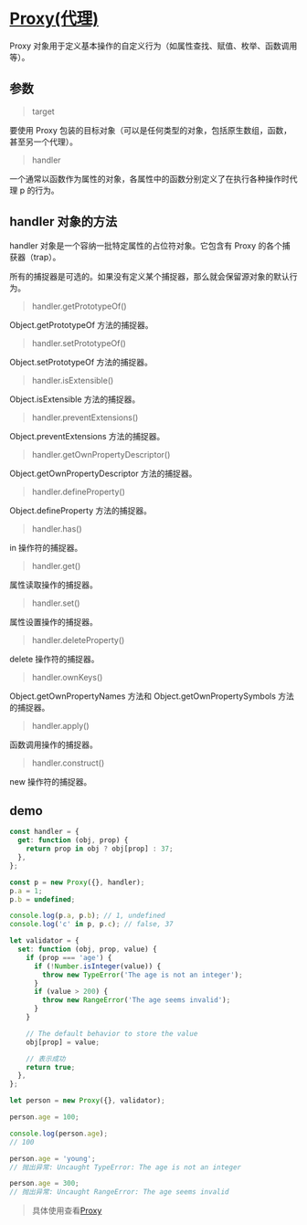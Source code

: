# [Proxy(代理)](https://developer.mozilla.org/zh-CN/docs/Web/JavaScript/Reference/Global_Objects/Proxy)

Proxy 对象用于定义基本操作的自定义行为（如属性查找、赋值、枚举、函数调用等）。

## 参数

> target

要使用 Proxy 包装的目标对象（可以是任何类型的对象，包括原生数组，函数，甚至另一个代理）。

> handler

一个通常以函数作为属性的对象，各属性中的函数分别定义了在执行各种操作时代理 p 的行为。

## handler 对象的方法

handler 对象是一个容纳一批特定属性的占位符对象。它包含有 Proxy 的各个捕获器（trap）。

所有的捕捉器是可选的。如果没有定义某个捕捉器，那么就会保留源对象的默认行为。

> handler.getPrototypeOf()

Object.getPrototypeOf 方法的捕捉器。

> handler.setPrototypeOf()

Object.setPrototypeOf 方法的捕捉器。

> handler.isExtensible()

Object.isExtensible 方法的捕捉器。

> handler.preventExtensions()

Object.preventExtensions 方法的捕捉器。

> handler.getOwnPropertyDescriptor()

Object.getOwnPropertyDescriptor 方法的捕捉器。

> handler.defineProperty()

Object.defineProperty 方法的捕捉器。

> handler.has()

in 操作符的捕捉器。

> handler.get()

属性读取操作的捕捉器。

> handler.set()

属性设置操作的捕捉器。

> handler.deleteProperty()

delete 操作符的捕捉器。

> handler.ownKeys()

Object.getOwnPropertyNames 方法和 Object.getOwnPropertySymbols 方法的捕捉器。

> handler.apply()

函数调用操作的捕捉器。

> handler.construct()

new 操作符的捕捉器。

## demo

```javascript
const handler = {
  get: function (obj, prop) {
    return prop in obj ? obj[prop] : 37;
  },
};

const p = new Proxy({}, handler);
p.a = 1;
p.b = undefined;

console.log(p.a, p.b); // 1, undefined
console.log('c' in p, p.c); // false, 37

let validator = {
  set: function (obj, prop, value) {
    if (prop === 'age') {
      if (!Number.isInteger(value)) {
        throw new TypeError('The age is not an integer');
      }
      if (value > 200) {
        throw new RangeError('The age seems invalid');
      }
    }

    // The default behavior to store the value
    obj[prop] = value;

    // 表示成功
    return true;
  },
};

let person = new Proxy({}, validator);

person.age = 100;

console.log(person.age);
// 100

person.age = 'young';
// 抛出异常: Uncaught TypeError: The age is not an integer

person.age = 300;
// 抛出异常: Uncaught RangeError: The age seems invalid
```

> 具体使用查看[Proxy](https://developer.mozilla.org/zh-CN/docs/Web/JavaScript/Reference/Global_Objects/Proxy)
